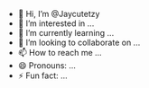- 👋 Hi, I’m @Jaycutetzy
- 👀 I’m interested in ...
- 🌱 I’m currently learning ...
- 💞️ I’m looking to collaborate on ...
- 📫 How to reach me ...
- 😄 Pronouns: ...
- ⚡ Fun fact: ...

<!---
Jaycutetzy/Jaycutetzy is a ✨ special ✨ repository because its `README.md` (this file) appears on your GitHub profile.
You can click the Preview link to take a look at your changes.
--->
